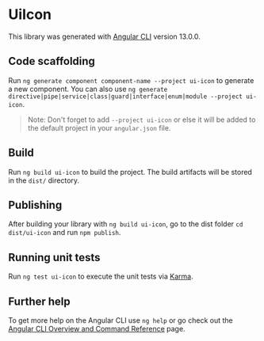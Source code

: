 # UiIcon

This library was generated with [Angular CLI](https://github.com/angular/angular-cli) version 13.0.0.

## Code scaffolding

Run `ng generate component component-name --project ui-icon` to generate a new component. You can also use `ng generate directive|pipe|service|class|guard|interface|enum|module --project ui-icon`.
> Note: Don't forget to add `--project ui-icon` or else it will be added to the default project in your `angular.json` file. 

## Build

Run `ng build ui-icon` to build the project. The build artifacts will be stored in the `dist/` directory.

## Publishing

After building your library with `ng build ui-icon`, go to the dist folder `cd dist/ui-icon` and run `npm publish`.

## Running unit tests

Run `ng test ui-icon` to execute the unit tests via [Karma](https://karma-runner.github.io).

## Further help

To get more help on the Angular CLI use `ng help` or go check out the [Angular CLI Overview and Command Reference](https://angular.io/cli) page.
